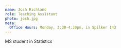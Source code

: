 ```yaml
---
name: Josh Richland
role: Teaching Assistant
photo: josh.jpg
meta:
  Office Hours: Monday, 3:30-4:30pm, in Spilker 143
---
```


MS student in Statistics